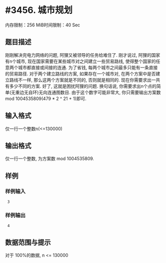 # #3456. 城市规划

内存限制：256 MiB时间限制：40 Sec

## 题目描述

 刚刚解决完电力网络的问题, 阿狸又被领导的任务给难住了.
 刚才说过, 阿狸的国家有n个城市, 现在国家需要在某些城市对之间建立一些贸易路线, 使得整个国家的任意两个城市都直接或间接的连通. 为了省钱, 每两个城市之间最多只能有一条直接的贸易路径. 对于两个建立路线的方案, 如果存在一个城市对, 在两个方案中是否建立路线不一样, 那么这两个方案就是不同的, 否则就是相同的. 现在你需要求出一共有多少不同的方案.
 好了, 这就是困扰阿狸的问题. 换句话说, 你需要求出n个点的简单(无重边无自环)无向连通图数目.
 由于这个数字可能非常大, 你只需要输出方案数mod 1004535809(479 * 2 ^ 21 + 1)即可.

## 输入格式

 仅一行一个整数n(<=130000)
 

## 输出格式

 仅一行一个整数, 为方案数 mod 1004535809.
 

## 样例

### 样例输入

    
     3
    
    
    

### 样例输出

    
     4
    
    

## 数据范围与提示

 对于 100%的数据, n <= 130000

